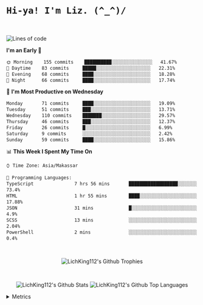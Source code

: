 
# `Hi-ya! I'm Liz. (^_^)/ `

<br>

<!--START_SECTION:waka-->
![Lines of code](https://img.shields.io/badge/From%20Hello%20World%20I%27ve%20Written-10631%20lines%20of%20code-blue)

**I'm an Early 🐤** 

```text
🌞 Morning    155 commits    ██████████░░░░░░░░░░░░░░░   41.67% 
🌆 Daytime    83 commits     █████░░░░░░░░░░░░░░░░░░░░   22.31% 
🌃 Evening    68 commits     ████░░░░░░░░░░░░░░░░░░░░░   18.28% 
🌙 Night      66 commits     ████░░░░░░░░░░░░░░░░░░░░░   17.74%

```
📅 **I'm Most Productive on Wednesday** 

```text
Monday       71 commits     ████░░░░░░░░░░░░░░░░░░░░░   19.09% 
Tuesday      51 commits     ███░░░░░░░░░░░░░░░░░░░░░░   13.71% 
Wednesday    110 commits    ███████░░░░░░░░░░░░░░░░░░   29.57% 
Thursday     46 commits     ███░░░░░░░░░░░░░░░░░░░░░░   12.37% 
Friday       26 commits     █░░░░░░░░░░░░░░░░░░░░░░░░   6.99% 
Saturday     9 commits      ░░░░░░░░░░░░░░░░░░░░░░░░░   2.42% 
Sunday       59 commits     ████░░░░░░░░░░░░░░░░░░░░░   15.86%

```


📊 **This Week I Spent My Time On** 

```text
⌚︎ Time Zone: Asia/Makassar

💬 Programming Languages: 
TypeScript               7 hrs 56 mins       ██████████████████░░░░░░░   73.4% 
HTML                     1 hr 55 mins        ████░░░░░░░░░░░░░░░░░░░░░   17.88% 
JSON                     31 mins             █░░░░░░░░░░░░░░░░░░░░░░░░   4.9% 
SCSS                     13 mins             ░░░░░░░░░░░░░░░░░░░░░░░░░   2.04% 
PowerShell               2 mins              ░░░░░░░░░░░░░░░░░░░░░░░░░   0.4%

```


<!--END_SECTION:waka-->

<br>

  <p align="center">
    <img alt="LichKing112's Github Trophies" src="https://github-profile-trophy.vercel.app/?username=LichKing112&theme=onedark" />
  </p>
  
 <br>
 <p align="center">
    <img alt="LichKing112's Github Stats" src="https://github-readme-stats.vercel.app/api?username=lichking112&theme=gotham&show_icons=true" />
    <img alt="LichKing112's Github Top Languages" src="https://github-readme-stats.vercel.app/api/top-langs/?username=lichking112&theme=gotham&layout=compact" />
  </p>


<details>
  <summary>Metrics</summary>
  <br>
  <p align="center">
    <img alt="LichKing112's Github Metrics" src="https://github.com/LichKing112/LichKing112/blob/master/github-metrics.svg" />
  </p>
</details>


